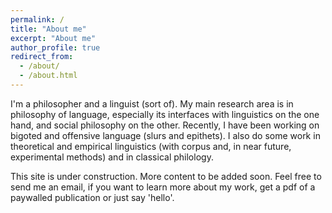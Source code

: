 ```yaml
---
permalink: /
title: "About me"
excerpt: "About me"
author_profile: true
redirect_from: 
  - /about/
  - /about.html
---
```


I'm a philosopher and a linguist (sort of). My main research area is in philosophy of language, especially its interfaces with linguistics on the one hand, and social philosophy on the other. Recently, I have been working on bigoted and offensive language (slurs and epithets). I also do some work in theoretical and empirical linguistics (with corpus and, in near future, experimental methods) and in classical philology.

This site is under construction. More content to be added soon. Feel free to send me an email, if you want to learn more about my work, get a pdf of a paywalled publication or just say 'hello'.
